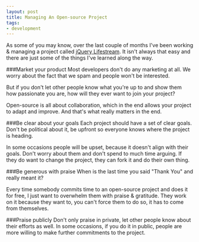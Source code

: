 ```yaml
---
layout: post
title: Managing An Open-source Project
tags:
- development
---
```

As some of you may know, over the last couple of months I've been working & managing a project called [jQuery Lifestream](http://github.com/christianv/jquery-lifestream).
It isn't always that easy and there are just some of the things I've learned along the way.

###Market your product
Most developers don't do any marketing at all.
We worry about the fact that we spam and people won't be interested.

But if you don't let other people know what you're up to and show them how passionate you are, how will they ever want to join your project?

Open-source is all about collaboration, which in the end allows your project to adapt and improve.
And that's what really matters in the end.

###Be clear about your goals
Each project should have a set of clear goals.
Don't be political about it, be upfront so everyone knows where the project is heading.

In some occasions people will be upset, because it doesn't align with their goals.
Don't worry about them and don't spend to much time arguing.
If they do want to change the project, they can fork it and do their own thing.

###Be generous with praise
When is the last time you said "Thank You" and really meant it?

Every time somebody commits time to an open-source project and does it for free, I just want to overwhelm them with praise & gratitude.
They work on it because they want to, you can't force them to do so, it has to come from themselves.

###Praise publicly
Don't only praise in private, let other people know about their efforts as well.
In some occasions, if you do it in public, people are more willing to make further commitments to the project.
